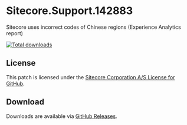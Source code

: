 # Sitecore.Support.142883
Sitecore uses incorrect codes of Chinese regions (Experience Analytics report)

[![Total downloads](https://img.shields.io/github/downloads/SitecoreSupport/Sitecore.Support.142883/total.svg)](https://github.com/SitecoreSupport/Sitecore.Support.142883/releases)

## License  
This patch is licensed under the [Sitecore Corporation A/S License for GitHub](https://github.com/sitecoresupport/Sitecore.Support.142883/blob/master/LICENSE).  

## Download  
Downloads are available via [GitHub Releases](https://github.com/sitecoresupport/Sitecore.Support.142883/releases).  
